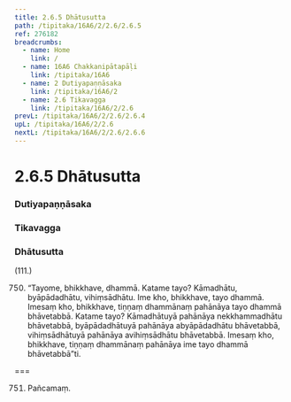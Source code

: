 ```yaml
---
title: 2.6.5 Dhātusutta
path: /tipitaka/16A6/2/2.6/2.6.5
ref: 276182
breadcrumbs:
  - name: Home
    link: /
  - name: 16A6 Chakkanipātapāḷi
    link: /tipitaka/16A6
  - name: 2 Dutiyapaṇṇāsaka
    link: /tipitaka/16A6/2
  - name: 2.6 Tikavagga
    link: /tipitaka/16A6/2/2.6
prevL: /tipitaka/16A6/2/2.6/2.6.4
upL: /tipitaka/16A6/2/2.6
nextL: /tipitaka/16A6/2/2.6/2.6.6
---
```


# 2.6.5 Dhātusutta

### Dutiyapaṇṇāsaka

### Tikavagga

### Dhātusutta

(111.)

750. “Tayome, bhikkhave, dhammā. Katame tayo? Kāmadhātu, byāpādadhātu, vihiṃsādhātu. Ime kho, bhikkhave, tayo dhammā. Imesaṃ kho, bhikkhave, tiṇṇaṃ dhammānaṃ pahānāya tayo dhammā bhāvetabbā. Katame tayo? Kāmadhātuyā pahānāya nekkhammadhātu bhāvetabbā, byāpādadhātuyā pahānāya abyāpādadhātu bhāvetabbā, vihiṃsādhātuyā pahānāya avihiṃsādhātu bhāvetabbā. Imesaṃ kho, bhikkhave, tiṇṇaṃ dhammānaṃ pahānāya ime tayo dhammā bhāvetabbā”ti.

===

751. Pañcamaṃ.




